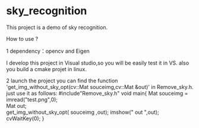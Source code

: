 # sky_recognition
This project is a demo of sky recognition.

How to use ?

1 dependency：opencv and Eigen  

I develop this project in Visual studio,so you will be easily test it in VS. also you build a cmake projet in linux.

 
2 launch the project 
you can find the function  'get_img_without_sky_opt(cv::Mat souceimg,cv::Mat &out)' in Remove_sky.h.
just  use it as follows:
#include"Remove_sky.h"
void main{
 Mat souceimg = imread("test.png",0);	
 Mat out;																					
  get_img_without_sky_opt( souceimg ,out);
  imshow(" out ",out);
  cvWaitKey(0);
}
